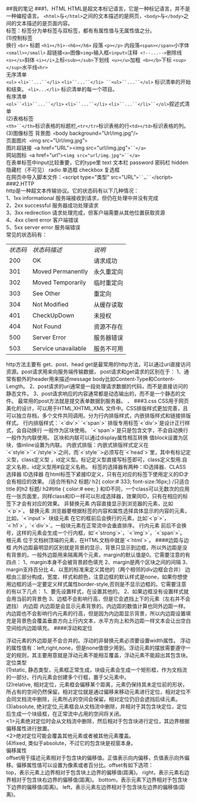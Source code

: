 ##我的笔记
###1、HTML
HTML是超文本标记语言，它是一种标记语言，并不是一种编程语言。
`<html>`与`</html>`之间的文本描述的是网页，`<body>`与`</body>`之间的文本描述的是页面内容。  
标签：标签分为单标签与双标签，都有有属性值与无属性值之分。  
(1)控制标签  
换行 `<br>` 标题 `<h1></h1>-<h6></h6>` 段落 `<p></p>` 内段落`<span></span>`小字体`<small></small>` 超链接`<a>`图像`<img>`输入框`<input>`注释` <!--...-->`删除线` <s></s>`斜体 `<i></i>`上标`<sub></sub>`下划线` <u></u>`加粗` <b></b>`下标 `<sup></sup>`水平线`<hr>`  
无序清单  
`<ul>` `<li>``...``</li>` `<li>``...``</li> ``<ul>``...``</ul>` 标识清单的开始和结束。
`<li>...</li>` 标识清单的每一个项目。  
有序清单  
`<ol>``<li>``...``</li>`  `<li>``...``</li>`  `<li>``...``</li>``</ol>`叙述式清单  
(2)表格标签  
`<th>``</th>`标识表格的标题栏,`<tr</tr>`标识表格的行`<td></td>`标识表格的列。  
(3)图像标签
背景图` <`body background="Url/img.jpg"/`>`  
页面图片` <`img src="Url/img.jpg"`>`  
图片超链接` <`a href="URL"><img src="url/img.jpg"`>``</a>`  
网站图标` <`a href="url"`>`<`img src="url/img.jpg">``</a>`   
在表单标签中input比较重要，它的type里 text	文本栏
password	密码栏
hidden	隐藏栏（不可见）
radio	单选框
checkbox	复选框   
在网页中导入脚本文件：`<`script type=”类型” src=”URL”`>``…``<`/script`>`
###2.HTTP  
http是一种超文本传输协议。它的状态码有以下几种情况：  
1、1xx  informational 服务端接收到请求，但仍在处理中并没有完成  
2、2xx  successful 服务器成功处理请求  
3、3xx  redirection 请求处理完成，但客户端需要从其他位置获取资源  
4、4xx  client error 客户端错误  
5、5xx  server error 服务端错误  
常见的状态码有：
<table>
<tbody>
<tr><td><em>状态码</em></td><td><em>状态码描述</em></td><td><em>说明</em></td></tr>
<tr><td>200</td><td>OK</td><td>请求成功 </td></tr>
<tr><td>301</td><td>Moved Permanently</td><td>永久重定向 </td></tr>
<tr><td>302</td><td>Moved Temporarily</td><td>临时重定向 </td></tr>
<tr><td>303</td><td>See Other</td><td>重定向</td></tr><tr><td>304</td><td>Not Modified</td><td>从缓存读取</td></tr><tr><td>401</td><td>CheckUpDown</td><td>未授权</td></tr><tr><td>404</td><td>Not Found</td><td>资源不存在 </td></tr><tr><td>500</td><td>Server Error</td><td>服务器错误 </td></tr><tr><td>503</td><td>Service unavailable</td><td>服务不可用 </td></tr>
</tbody>
</table>
http方法主要有 get、post、head  
get是最常用的http方法，可以通过uri直接访问资源。post请求用来向服务端传输数据，  
post请求和get请求的区别在于：  
1、通常有额外的header用来描述message body比如Content-Type和Content-Length。  
2、post请求的uri通常是一段处理请求数据的代码，而不是直接访问的静态文件。  
3、post请求响应的内容通常都是动态输出的，而不是一个静态的文件。
最常用的post方法就是提交表单数据到服务器。    、
###3.css
CSS用于网页美化的设计，可以用于HTML,XHTML,XML 文件中。CSS排版样式更加完善，且可以独立存档，多个文件共同调用。分为行内排版样式，内嵌排版样式和链接排版样式。  
行内排版样式：`<`div`>` `<`span`>` 排版专用标签`<`div`>`是设计正行样式，会自动换行 一般作为区块使用。
`<`span`>`是只是包含文字，不会自动换行 一般作为内联使用。  
区块和内联可以通过display属性相互转换 值block设置为区块，值inline设置为内联。  
内嵌式排版：内嵌式排版样式定义在`<`style`>``<`/style`>`之间，而`<`style``>必须写在`<`head`>`里，其中有标记定义型，class定义型 ，id定义型。标记定义型直接写标签即可，class定义型用.自定义名称，id定义型用#自定义名称。  
标签的选择器有两种：ID选择器、CLASS选择器  
ID选择器 在html标签下紧接ID定义，只有在对应的标签下使用定义的ID才会有相应的效果。  
/适合所有h2 标题/       h2{ color:# 333; font-size:16px;}   
 /只适合title 的h2 标题/  h2#title { color:# eee; }  
和ID不同，一个class可以无数次的应用在一张页面里，同样class和ID一样可以形成选择器，效果同ID，只有在相应的标签下才会有对应的效果。  
非替换元素  
内容直接显示到浏览器的元素，比如`<`p`>`。  
替换元素  
浏览器要根据标签的内容和属性选择具体显示的内容的元素，比如<img>，`<`input`>`  
块级元素
在它的框前后会换行的元素，比如`<`p`>`，`<`h1`>`，`<`div`>`。一般块元素在正常流中会垂直排序。  
行内元素  
前后不会换号，这样的元素会生成一个行内框，如`<`strong`>`，`<`img`>`，`<`span`>`。  
根元素
位于文档树顶端的元素，在HTML文档中就是`<`html`>`。  
####边距与边框  
内外边距最明显的区别就是背景的显示，背景只显示到边框，所以外边距是没有背景的。一般外边距用来隔离两个元素，margin的默认值是0。它需要注意的有四点：  
1、margin本身不会被背景颜色填充  
2、margin是两个区块之间的间隔  
3、margin支持百分比  
4、以宽的标准来定义其他的（两个相邻的div边框会合并）  
边框由三部分构成，宽度、样式和颜色，注意边框的默认样式是none，如果你想使用边框的话一定要定义样式属性border-style,否则是不显示边框的。它需要注意的有以下几点：  
1、要先设置样式，在设置其他的。  
2、如果边框没有设置样式就会用当前的背景色  
3、边框不会影响行高，但是它会遮挡上下的元素（左右并不会遮挡）  
内边距  
内边距是会显示元素背景的。内边距的数值计算也同外边距一样。内边距也不会影响行内元素的行高，但是因为内边距显示背景，所以内边距设置填充是背景色会覆盖垂直方向上行内文本，水平方向上和外边距一样文本会让出空白空间给内边距填充。  
####浮动和定位  

浮动元素的外边距是不会合并的。浮动的非替换元素必须要设置width属性。
浮动的属性值有：left,right,none，但是none值很少用到。浮动元素的摆放需要遵守一定的规则，其主要用意就是浮动元素不能相互覆盖，浮动元素不能超出其包含块。  
定位类型  
(1)static, 静态类型，元素框正常生成，块级元素会生成一个矩形框，作为文档流的一部分。行内元素会创建多个行框，置于父元素中。  
(2)relative, 相对定位，元素框会偏移某个距离，元素仍保持其未定位前的形状，所占有的空间仍然保留。相对定位就是通过偏移来移动元素进行定位，相对定位不会同文档流中删除，元素所占的空间会保留。相对定位仍旧会遮挡后续元素。    
(3)absolute, 绝对定位,元素框会从文档流中删除，并相对于其包含块定位，定位后生成一个块级框，在正常流中占用的空间将关闭。  
<1>元素绝对定位时会从文档流中删除，然后相对于包含块进行定位，其边界根据偏移属性进行放置。  
<2>绝对定位可能会覆盖其他元素或者被其他元素覆盖。  
(4)fixed, 类似于absolute，不过它的包含块是视窗本身。  
偏移属性  
offset用于描述元素相对于包含块的偏移值。正值表示向内偏移，负值表示向外偏移。偏移属性值可以设置为像素或者百分比。offset有如下选项：  
top，表示元素上边界相对于包含块上边界的偏移值(距离)。
right，表示元素右边界相对于包含块右边界的偏移值(距离)。
bottom，表示元素下边界相对于包含块下边界的偏移值(距离)。
left，表示元素左边界相对于包含块左边界的偏移值(距离)。

	    
	  	



